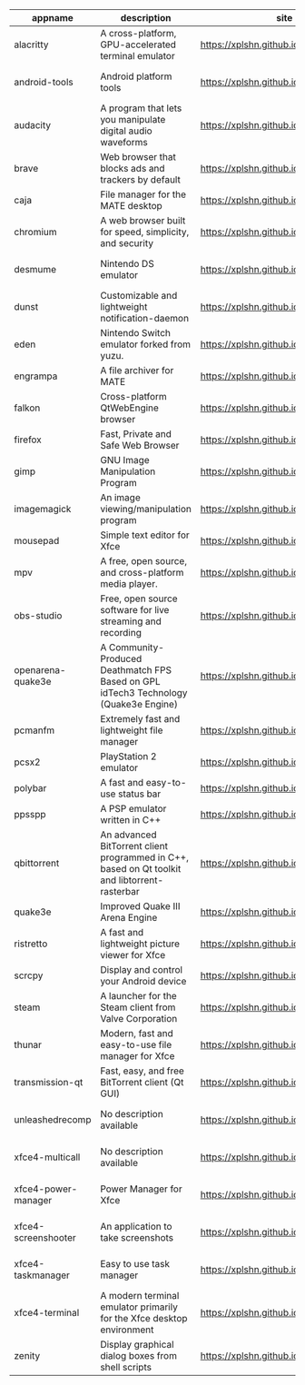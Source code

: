 | appname | description | site | download | version |
| ------- | ----------- | ---- | -------- | ------- |
| alacritty | A cross-platform, GPU-accelerated terminal emulator | https://xplshn.github.io/AppBundleHUB | https://github.com/xplshn/AppBundleHUB/releases/download/v154-20250801050814/alacritty-v0.15.1-github.com.pkgforge-dev.alacritty-appimage.dwfs.AppBundle | v154-20250801050814 |
| android-tools | Android platform tools | https://xplshn.github.io/AppBundleHUB | https://github.com/xplshn/AppBundleHUB/releases/download/v154-20250801050814/android-tools-20250801-xplshn.dwfs.AppBundle | 20250801 |
| audacity | A program that lets you manipulate digital audio waveforms | https://xplshn.github.io/AppBundleHUB | https://github.com/xplshn/AppBundleHUB/releases/download/v154-20250801050814/audacity-20250801-xplshn.dwfs.AppBundle | 20250801 |
| brave | Web browser that blocks ads and trackers by default | https://xplshn.github.io/AppBundleHUB | https://github.com/xplshn/AppBundleHUB/releases/download/v154-20250801050814/brave-20250801-xplshn.dwfs.AppBundle | 20250801 |
| caja | File manager for the MATE desktop | https://xplshn.github.io/AppBundleHUB | https://github.com/xplshn/AppBundleHUB/releases/download/v154-20250801050814/caja-20250801-xplshn.dwfs.AppBundle | 20250801 |
| chromium | A web browser built for speed, simplicity, and security | https://xplshn.github.io/AppBundleHUB | https://github.com/xplshn/AppBundleHUB/releases/download/v154-20250801050814/chromium-20250801-xplshn.dwfs.AppBundle | 20250801 |
| desmume | Nintendo DS emulator | https://xplshn.github.io/AppBundleHUB | https://github.com/xplshn/AppBundleHUB/releases/download/v154-20250801050814/desmume-0.9.13-github.com.pkgforge-dev.desmume-appimage.dwfs.AppBundle | 0.9.13 |
| dunst | Customizable and lightweight notification-daemon | https://xplshn.github.io/AppBundleHUB | https://github.com/xplshn/AppBundleHUB/releases/download/v154-20250801050814/dunst-20250801-xplshn.dwfs.AppBundle | 20250801 |
| eden | Nintendo Switch emulator forked from yuzu. | https://xplshn.github.io/AppBundleHUB | https://github.com/xplshn/AppBundleHUB/releases/download/v154-20250801050814/eden-27482-github.com.pflyly.eden-nightly.dwfs.AppBundle | 27482 |
| engrampa | A file archiver for MATE | https://xplshn.github.io/AppBundleHUB | https://github.com/xplshn/AppBundleHUB/releases/download/v154-20250801050814/engrampa-20250801-xplshn.dwfs.AppBundle | 20250801 |
| falkon | Cross-platform QtWebEngine browser | https://xplshn.github.io/AppBundleHUB | https://github.com/xplshn/AppBundleHUB/releases/download/v154-20250801050814/falkon-20250801-xplshn.dwfs.AppBundle | 20250801 |
| firefox | Fast, Private and Safe Web Browser | https://xplshn.github.io/AppBundleHUB | https://github.com/xplshn/AppBundleHUB/releases/download/v154-20250801050814/firefox-20250801-xplshn.dwfs.AppBundle | 20250801 |
| gimp | GNU Image Manipulation Program | https://xplshn.github.io/AppBundleHUB | https://github.com/xplshn/AppBundleHUB/releases/download/v154-20250801050814/gimp-3.0.4-github.com.pkgforge-dev.gimp-and-photogimp-appimage.dwfs.AppBundle | 3.0.4 |
| imagemagick | An image viewing/manipulation program | https://xplshn.github.io/AppBundleHUB | https://github.com/xplshn/AppBundleHUB/releases/download/v154-20250801050814/imageMagick-20250801-xplshn.dwfs.AppBundle | 20250801 |
| mousepad | Simple text editor for Xfce | https://xplshn.github.io/AppBundleHUB | https://github.com/xplshn/AppBundleHUB/releases/download/v154-20250801050814/mousepad-20250801-xplshn.dwfs.AppBundle | 20250801 |
| mpv | A free, open source, and cross-platform media player. | https://xplshn.github.io/AppBundleHUB | https://github.com/xplshn/AppBundleHUB/releases/download/v154-20250801050814/mpv-v0.40.0-github.com.pkgforge-dev.mpv-appimage.dwfs.AppBundle | v154-20250801050814 |
| obs-studio | Free, open source software for live streaming and recording | https://xplshn.github.io/AppBundleHUB | https://github.com/xplshn/AppBundleHUB/releases/download/v154-20250801050814/obs-studio-31.1.1-github.com.pkgforge-dev.obs-studio-appimage.dwfs.AppBundle | 31.1.1 |
| openarena-quake3e | A Community-Produced Deathmatch FPS Based on GPL idTech3 Technology (Quake3e Engine) | https://xplshn.github.io/AppBundleHUB | https://github.com/xplshn/AppBundleHUB/releases/download/v154-20250801050814/openarena-quake3e.dwfs.AppBundle | v154-20250801050814 |
| pcmanfm | Extremely fast and lightweight file manager | https://xplshn.github.io/AppBundleHUB | https://github.com/xplshn/AppBundleHUB/releases/download/v154-20250801050814/pcmanfm-20250801-xplshn.dwfs.AppBundle | 20250801 |
| pcsx2 | PlayStation 2 emulator | https://xplshn.github.io/AppBundleHUB | https://github.com/xplshn/AppBundleHUB/releases/download/v154-20250801050814/pcsx2-20250801-xplshn.dwfs.AppBundle | 20250801 |
| polybar | A fast and easy-to-use status bar | https://xplshn.github.io/AppBundleHUB | https://github.com/xplshn/AppBundleHUB/releases/download/v154-20250801050814/polybar-20250801-xplshn.dwfs.AppBundle | 20250801 |
| ppsspp | A PSP emulator written in C++ | https://xplshn.github.io/AppBundleHUB | https://github.com/xplshn/AppBundleHUB/releases/download/v154-20250801050814/ppsspp-20250801-xplshn.dwfs.AppBundle | 20250801 |
| qbittorrent | An advanced BitTorrent client programmed in C++, based on Qt toolkit and libtorrent-rasterbar | https://xplshn.github.io/AppBundleHUB | https://github.com/xplshn/AppBundleHUB/releases/download/v154-20250801050814/qbittorrent-20250801-xplshn.dwfs.AppBundle | 20250801 |
| quake3e | Improved Quake III Arena Engine | https://xplshn.github.io/AppBundleHUB | https://github.com/xplshn/AppBundleHUB/releases/download/v154-20250801050814/quake3e.dwfs.AppBundle | v154-20250801050814 |
| ristretto | A fast and lightweight picture viewer for Xfce | https://xplshn.github.io/AppBundleHUB | https://github.com/xplshn/AppBundleHUB/releases/download/v154-20250801050814/ristretto-20250801-xplshn.dwfs.AppBundle | 20250801 |
| scrcpy | Display and control your Android device | https://xplshn.github.io/AppBundleHUB | https://github.com/xplshn/AppBundleHUB/releases/download/v154-20250801050814/scrcpy-20250801-xplshn.dwfs.AppBundle | 20250801 |
| steam | A launcher for the Steam client from Valve Corporation | https://xplshn.github.io/AppBundleHUB | https://github.com/xplshn/AppBundleHUB/releases/download/v154-20250801050814/steam-1.0.0.82-github.com.ivan-hc.steam-appimage.dwfs.AppBundle | 1.0.0.82 |
| thunar | Modern, fast and easy-to-use file manager for Xfce | https://xplshn.github.io/AppBundleHUB | https://github.com/xplshn/AppBundleHUB/releases/download/v154-20250801050814/thunar-20250801-xplshn.dwfs.AppBundle | 20250801 |
| transmission-qt | Fast, easy, and free BitTorrent client (Qt GUI) | https://xplshn.github.io/AppBundleHUB | https://github.com/xplshn/AppBundleHUB/releases/download/v154-20250801050814/transmission-qt-4.0.6-github.com.pkgforge-dev.transmission-qt-appimage.dwfs.AppBundle | 4.0.6 |
| unleashedrecomp | No description available | https://xplshn.github.io/AppBundleHUB | https://github.com/xplshn/AppBundleHUB/releases/download/v154-20250801050814/unleashedrecomp-1.0.3-github.com.pkgforge-dev.unleashedrecomp-appimage.dwfs.AppBundle | 1.0.3 |
| xfce4-multicall | No description available | https://xplshn.github.io/AppBundleHUB | https://github.com/xplshn/AppBundleHUB/releases/download/v154-20250801050814/xfce4-multicall-20250801-xplshn.dwfs.AppBundle | 20250801 |
| xfce4-power-manager | Power Manager for Xfce | https://xplshn.github.io/AppBundleHUB | https://github.com/xplshn/AppBundleHUB/releases/download/v154-20250801050814/xfce4-power-manager-20250801-xplshn.dwfs.AppBundle | 20250801 |
| xfce4-screenshooter | An application to take screenshots | https://xplshn.github.io/AppBundleHUB | https://github.com/xplshn/AppBundleHUB/releases/download/v154-20250801050814/xfce4-screenshooter-20250801-xplshn.dwfs.AppBundle | 20250801 |
| xfce4-taskmanager | Easy to use task manager | https://xplshn.github.io/AppBundleHUB | https://github.com/xplshn/AppBundleHUB/releases/download/v154-20250801050814/xfce4-taskmanager-20250801-xplshn.dwfs.AppBundle | 20250801 |
| xfce4-terminal | A modern terminal emulator primarily for the Xfce desktop environment | https://xplshn.github.io/AppBundleHUB | https://github.com/xplshn/AppBundleHUB/releases/download/v154-20250801050814/xfce4-terminal-20250801-xplshn.dwfs.AppBundle | 20250801 |
| zenity | Display graphical dialog boxes from shell scripts | https://xplshn.github.io/AppBundleHUB | https://github.com/xplshn/AppBundleHUB/releases/download/v154-20250801050814/zenity-3.44.5-github.com.pkgforge-dev.zenity-gtk3-appimage.dwfs.AppBundle | 3.44.5 |
